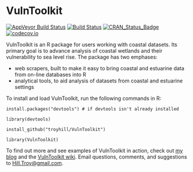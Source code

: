 # VulnToolkit 


[![AppVeyor Build Status](https://ci.appveyor.com/api/projects/status/github/troyhill/VulnToolkit?branch=master&svg=true)](https://ci.appveyor.com/project/troyhill/VulnToolkit) [![Build Status](https://travis-ci.org/troyhill/VulnToolkit.svg?branch=master)](https://travis-ci.org/troyhill/VulnToolkit) [![CRAN_Status_Badge](http://www.r-pkg.org/badges/version/VulnToolkit)](https://cran.r-project.org/package=VulnToolkit) [![codecov.io](https://codecov.io/github/troyhill/VulnToolkit/coverage.svg?branch=master)](https://codecov.io/github/troyhill/VulnToolkit?branch=master)


VulnToolkit is an R package for users working with coastal datasets. Its primary goal is to advance analysis of coastal wetlands and their vulnerability to sea level rise. The package has two emphases: 

* web scrapers, built to make it easy to bring coastal and estuarine data from on-line databases into R
* analytical tools, to aid analysis of datasets from coastal and estuarine settings



To install and load VulnToolkit, run the following commands in R:

    install.packages("devtools") # if devtools isn't already installed

    library(devtools)

    install_github("troyhill/VulnToolkit")

    library(VulnToolkit)


To find out more and see examples of VulnToolkit in action, check out [my blog](http://wetlandsandr.wordpress.com/) and the [VulnToolkit wiki](https://github.com/troyhill/VulnToolkit/wiki). Email questions, comments, and suggestions to Hill.Troy@gmail.com.
